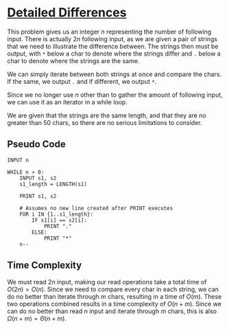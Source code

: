 # [Detailed Differences](https://open.kattis.com/problems/detaileddifferences)

This problem gives us an integer $n$ representing the number of following input. There is actually $2n$ following input, as we are given a pair of strings that we need to illustrate the difference between. The strings then must be output, with `*` below a char to denote where the strings differ and `.` below a char to denote where the strings are the same.

We can simply iterate between both strings at once and compare the chars. If the same, we output `.` and if different, we output `*`.

Since we no longer use $n$ other than to gather the amount of following input, we can use it as an iterator in a while loop.

We are given that the strings are the same length, and that they are no greater than $50$ chars, so there are no serious limitations to consider.

## Pseudo Code
```
INPUT n

WHILE n > 0:
    INPUT s1, s2
    s1_length = LENGTH(s1)

    PRINT s1, s2

    # Assumes no new line created after PRINT executes
    FOR i IN {1..s1_length}:
        IF s1[i] == s2[i]:
            PRINT "."
        ELSE:
            PRINT "*"
    n--
```

## Time Complexity
We must read $2n$ input, making our read operations take a total time of $O(2n) = O(n)$. Since we need to compare every char in each string, we can do no better than iterate through $m$ chars, resulting in a time of $O(m)$. These two operations combined results in a time complexity of $O(n + m)$. Since we can do no better than read $n$ input and iterate through $m$ chars, this is also $\Omega(n + m) = \Theta(n + m)$.